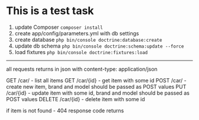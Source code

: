 This is a test task
========================

1) update Composer `composer install`
2) create app/config/parameters.yml with db settings
3) create database `php bin/console doctrine:database:create`
4) update db schema `php bin/console doctrine:schema:update --force`
5) load fixtures `php bin/console doctrine:fixtures:load`


--------------
all requests returns in json with content-type: application/json

GET /car/ - list all items
GET /car/{id} - get item with some id
POST /car/ - create new item, brand and model should be passed as POST values
PUT /car/{id} - update item with some id, brand and model should be passed as POST values
DELETE /car/{id} - delete item with some id

if item is not found - 404 response code returns